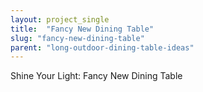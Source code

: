 ```yaml
---
layout: project_single
title:  "Fancy New Dining Table"
slug: "fancy-new-dining-table"
parent: "long-outdoor-dining-table-ideas"
---
```

Shine Your Light: Fancy New Dining Table